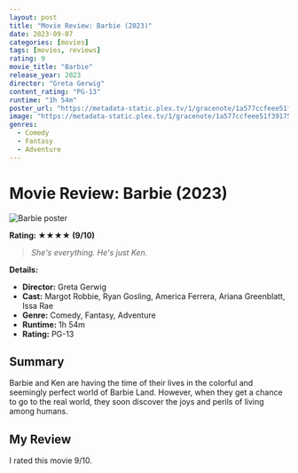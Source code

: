 ```yaml
---
layout: post
title: "Movie Review: Barbie (2023)"
date: 2023-09-07
categories: [movies]
tags: [movies, reviews]
rating: 9
movie_title: "Barbie"
release_year: 2023
director: "Greta Gerwig"
content_rating: "PG-13"
runtime: "1h 54m"
poster_url: "https://metadata-static.plex.tv/1/gracenote/1a577ccfeee51f39175b51a627c78f54.jpg"
image: "https://metadata-static.plex.tv/1/gracenote/1a577ccfeee51f39175b51a627c78f54.jpg"
genres: 
  - Comedy
  - Fantasy
  - Adventure
---
```


# Movie Review: Barbie (2023)


<div class="movie-poster">
  <img src="https://metadata-static.plex.tv/1/gracenote/1a577ccfeee51f39175b51a627c78f54.jpg" alt="Barbie poster" />
</div>


**Rating: ★★★★ (9/10)**


> *She's everything. He's just Ken.*


**Details:**
- **Director:** Greta Gerwig
- **Cast:** Margot Robbie, Ryan Gosling, America Ferrera, Ariana Greenblatt, Issa Rae
- **Genre:** Comedy, Fantasy, Adventure
- **Runtime:** 1h 54m
- **Rating:** PG-13

## Summary

Barbie and Ken are having the time of their lives in the colorful and seemingly perfect world of Barbie Land. However, when they get a chance to go to the real world, they soon discover the joys and perils of living among humans.

## My Review

I rated this movie 9/10.


